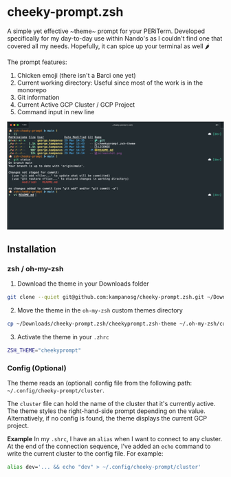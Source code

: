 # cheeky-prompt.zsh
A simple yet effective ~theme~ prompt for your PERiTerm. Developed specifically for my day-to-day use within Nando's as I couldn't find one that covered all my needs. Hopefully, it can spice up your terminal as well 🌶️

The prompt features:
1. Chicken emoji (there isn't a Barci one yet)
1. Current working directory: Useful since most of the work is in the monorepo
1. Git information
1. Current Active GCP Cluster / GCP Project
1. Command input in new line

<p align="center">
    <img src="./screenshot.png" />
</p>

## Installation

### zsh / oh-my-zsh
1. Download the theme in your Downloads folder
```sh
git clone --quiet git@github.com:kampanosg/cheeky-prompt.zsh.git ~/Downloads/cheeky-prompt.zsh

```
2. Move the theme in the `oh-my-zsh` custom themes directory
```sh
cp ~/Downloads/cheeky-prompt.zsh/cheekyprompt.zsh-theme ~/.oh-my-zsh/custom/themes
```

3. Activate the theme in your `.zhrc`
```sh
ZSH_THEME="cheekyprompt"
```

### Config (Optional)
The theme reads an (optional) config file from the following path: `~/.config/cheeky-prompt/cluster`. 

The `cluster` file can hold the name of the cluster that it's currently active. The theme styles the right-hand-side prompt depending on the value. Alternatively, if no config is found, the theme displays the current GCP project.

**Example**
In my `.shrc`, I have an `alias` when I want to connect to any cluster. At the end of the connection sequence, I've added an `echo` command to write the current cluster to the config file. For example:

```sh
alias dev='... && echo "dev" > ~/.config/cheeky-prompt/cluster'
```
